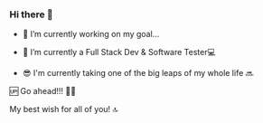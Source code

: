 ### Hi there 👋

- 🔭 I’m currently working on my goal...


- 🌱 I’m currently a Full Stack Dev & Software Tester💻


- 😎 I'm currently taking one of the big leaps of my whole life 🔜


🆙 Go ahead!!! 👨‍💻

My best wish for all of you! 🔝
